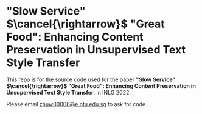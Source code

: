 # "Slow Service" $\cancel{\rightarrow}$ "Great Food": Enhancing Content Preservation in Unsupervised Text Style Transfer

This repo is for the source code used for the paper **"Slow Service" $\cancel{\rightarrow}$ "Great Food": Enhancing Content Preservation in Unsupervised Text Style Transfer**, in INLG 2022.

Please email zhuw00006@e.ntu.edu.sg to ask for code.

